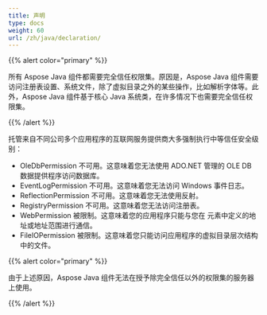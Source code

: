 ```yaml
---
title: 声明
type: docs
weight: 60
url: /zh/java/declaration/
---
```


{{% alert color="primary" %}} 

所有 Aspose Java 组件都需要完全信任权限集。原因是，Aspose Java 组件需要访问注册表设置、系统文件，除了虚拟目录之外的某些操作，比如解析字体等。此外，Aspose Java 组件基于核心 Java 系统类，在许多情况下也需要完全信任权限集。 

{{% /alert %}} 

托管来自不同公司多个应用程序的互联网服务提供商大多强制执行中等信任安全级别： 

- OleDbPermission 不可用。这意味着您无法使用 ADO.NET 管理的 OLE DB 数据提供程序访问数据库。
- EventLogPermission 不可用。这意味着您无法访问 Windows 事件日志。
- ReflectionPermission 不可用。这意味着您无法使用反射。
- RegistryPermission 不可用。这意味着您无法访问注册表。
- WebPermission 被限制。这意味着您的应用程序只能与您在 <trust> 元素中定义的地址或地址范围进行通信。
- FileIOPermission 被限制。这意味着您只能访问应用程序的虚拟目录层次结构中的文件。

{{% alert color="primary" %}} 

由于上述原因，Aspose Java 组件无法在授予除完全信任以外的权限集的服务器上使用。 

{{% /alert %}}